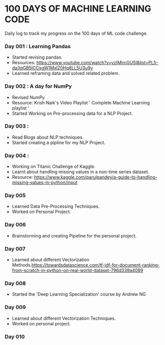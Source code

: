# 100 DAYS OF MACHINE LEARNING CODE

Daily log to track my progress on the 100 days of ML code challenge.

### Day 001 : Learning Pandas
- Started revising pandas.
- Resources: https://www.youtube.com/watch?v=yzIMircGU5I&list=PL5-da3qGB5ICCsgW1MxlZ0Hq8LL5U3u9y
- Learned reframing data and solved related problem.

### Day 002 : A day for NumPy
- Revised NumPy
- Resource: Krish Naik's Video Playlist ' Complete Machine Learning playlist ' 
- Started Working on Pre-processing data for a NLP Project.


### Day 003 : 
- Read Blogs about NLP techniques.
- Started creating a pipline for my NLP Project.


### Day 004 : 
- Working on Titanic Challenge of Kaggle.
- Learnt about handling missing values in a non-time series dataset.
- Resource: https://www.kaggle.com/parulpandey/a-guide-to-handling-missing-values-in-python/input


### Day 005
- Learned Data Pre-Processing Techniques.
- Worked on Personal Project.


### Day 006
- Brainstorming and creating Pipeline for the personal project.

### Day 007
-  Learned about different Vectorization Methods.https://towardsdatascience.com/tf-idf-for-document-ranking-from-scratch-in-python-on-real-world-dataset-796d339a4089


### Day 008
-  Started the 'Deep Learning Specialization' course by Andrew NG


### Day 009
- Learned about different Vectorization Techniques.
- Worked on personal project.

### Day 010



